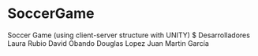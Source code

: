 # SoccerGame
Soccer Game (using client-server structure with UNITY)
$
Desarrolladores
Laura Rubio
David Obando
Douglas Lopez
Juan Martin García
